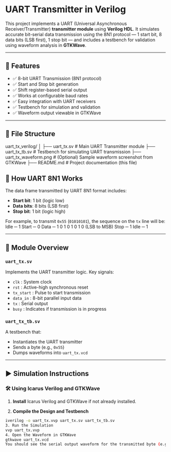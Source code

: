 # UART Transmitter in Verilog

This project implements a UART (Universal Asynchronous Receiver/Transmitter) **transmitter module** using **Verilog HDL**. It simulates accurate bit-serial data transmission using the 8N1 protocol — 1 start bit, 8 data bits (LSB first), 1 stop bit — and includes a testbench for validation using waveform analysis in **GTKWave**.

---

## 🔧 Features

- ✅ 8-bit UART Transmission (8N1 protocol)
- ✅ Start and Stop bit generation
- ✅ Shift register-based serial output
- ✅ Works at configurable baud rates
- ✅ Easy integration with UART receivers
- ✅ Testbench for simulation and validation
- ✅ Waveform output viewable in GTKWave

---

## 📁 File Structure

uart_tx_verilog/
│
├── uart_tx.sv # Main UART Transmitter module
├── uart_tx_tb.sv # Testbench for simulating UART transmission
├── uart_tx_waveform.png # (Optional) Sample waveform screenshot from GTKWave
├── README.md # Project documentation (this file)

## 🧠 How UART 8N1 Works

The data frame transmitted by UART 8N1 format includes:

- **Start bit**: 1 bit (logic low)
- **Data bits**: 8 bits (LSB first)
- **Stop bit**: 1 bit (logic high)

For example, to transmit `0x55` (`01010101`), the sequence on the `tx` line will be:
Idle ─ 1
Start ─ 0
Data ─ 1 0 1 0 1 0 1 0 (LSB to MSB)
Stop ─ 1
Idle ─ 1

---

## 📂 Module Overview

### `uart_tx.sv`

Implements the UART transmitter logic. Key signals:

- `clk` : System clock  
- `rst` : Active-high synchronous reset  
- `tx_start` : Pulse to start transmission  
- `data_in` : 8-bit parallel input data  
- `tx` : Serial output  
- `busy` : Indicates if transmission is in progress  

### `uart_tx_tb.sv`

A testbench that:
- Instantiates the UART transmitter
- Sends a byte (e.g., `0x55`)
- Dumps waveforms into `uart_tx.vcd`

---

## ▶️ Simulation Instructions

### 🛠️ Using Icarus Verilog and GTKWave

1. **Install** Icarus Verilog and GTKWave if not already installed.

2. **Compile the Design and Testbench**

```bash
iverilog -o uart_tx.vvp uart_tx.sv uart_tx_tb.sv
3. Run the Simulation
vvp uart_tx.vvp
4. Open the Waveform in GTKWave
gtkwave uart_tx.vcd
You should see the serial output waveform for the transmitted byte (e.g., 0x55).


